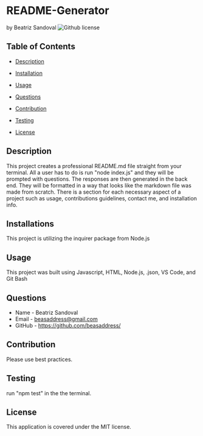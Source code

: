 # README-Generator
by Beatriz Sandoval ![Github license](https://img.shields.io/badge/license-MIT-yellowgreen.svg)

## Table of Contents

* [Description](#description)

* [Installation](#installations)

* [Usage](#usage)

* [Questions](#questions)

* [Contribution](#contributions)

* [Testing](#testing)

* [License](#license)


## Description
This project creates a professional README.md file straight from your terminal. All a user has to do is run "node index.js" and they will be prompted with questions. The responses are then generated in the back end. They will be formatted in a way that looks like the markdown file was made from scratch. There is a section for each necessary aspect of a project such as usage, contributions guidelines, contact me, and installation info. 

## Installations
This project is utilizing the inquirer package from Node.js

## Usage
This project was built using Javascript, HTML, Node.js, .json, VS Code, and Git Bash

## Questions 
* Name - Beatriz Sandoval
* Email - beasaddress@gmail.com
* GitHub - https://github.com/beasaddress/

## Contribution
Please use best practices.

## Testing
run "npm test" in the the terminal.

## License
This application is covered under the MIT license.